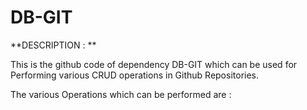 # DB-GIT

**DESCRIPTION : **

This is the github code of dependency DB-GIT which can be used for Performing various CRUD operations in Github Repositories.

The various Operations which can be performed are :
